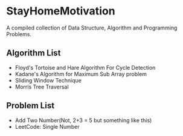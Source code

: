 # StayHomeMotivation
A compiled collection of Data Structure, Algorithm and Programming Problems.


## Algorithm List

* Floyd's Tortoise and Hare Algorithm For Cycle Detection
* Kadane's Algorithm for Maximum Sub Array problem
* Sliding Window Technique
* Morris Tree Traversal

## Problem List
* Add Two Number(Not, 2+3 = 5 but something like this)
* LeetCode: Single Number

